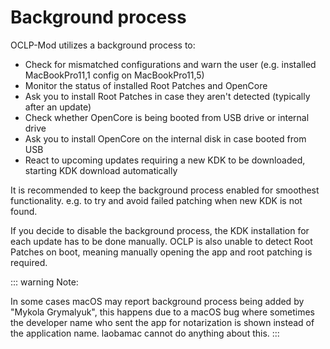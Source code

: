 # Background process

OCLP-Mod utilizes a background process to:
- Check for mismatched configurations and warn the user (e.g. installed MacBookPro11,1 config on MacBookPro11,5)
- Monitor the status of installed Root Patches and OpenCore
- Ask you to install Root Patches in case they aren't detected (typically after an update)
- Check whether OpenCore is being booted from USB drive or internal drive
- Ask you to install OpenCore on the internal disk in case booted from USB
- React to upcoming updates requiring a new KDK to be downloaded, starting KDK download automatically

It is recommended to keep the background process enabled for smoothest functionality. e.g. to try and avoid failed patching when new KDK is not found.

If you decide to disable the background process, the KDK installation for each update has to be done manually. OCLP is also unable to detect Root Patches on boot, meaning manually opening the app and root patching is required.

::: warning  Note:

In some cases macOS may report background process being added by "Mykola Grymalyuk", this happens due to a macOS bug where sometimes the developer name who sent the app for notarization is shown instead of the application name.
laobamac cannot do anything about this.
:::

